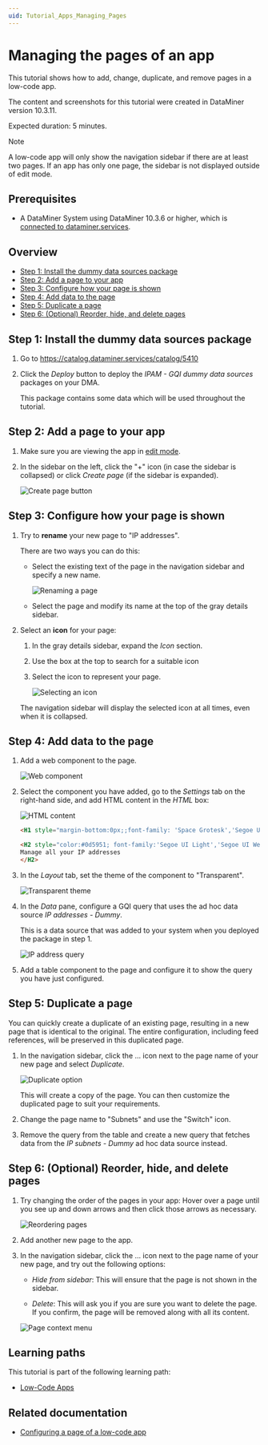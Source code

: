 ```yaml
---
uid: Tutorial_Apps_Managing_Pages
---
```


# Managing the pages of an app

This tutorial shows how to add, change, duplicate, and remove pages in a low-code app.

The content and screenshots for this tutorial were created in DataMiner version 10.3.11.

Expected duration: 5 minutes.

> [!NOTE]
> A low-code app will only show the navigation sidebar if there are at least two pages. If an app has only one page, the sidebar is not displayed outside of edit mode.

## Prerequisites

- A DataMiner System using DataMiner 10.3.6 or higher, which is [connected to dataminer.services](xref:Connecting_your_DataMiner_System_to_the_cloud).

## Overview

- [Step 1: Install the dummy data sources package](#step-1-install-the-dummy-data-sources-package)
- [Step 2: Add a page to your app](#step-2-add-a-page-to-your-app)
- [Step 3: Configure how your page is shown](#step-3-configure-how-your-page-is-shown)
- [Step 4: Add data to the page](#step-4-add-data-to-the-page)
- [Step 5: Duplicate a page](#step-5-duplicate-a-page)
- [Step 6: (Optional) Reorder, hide, and delete pages](#step-6-optional-reorder-hide-and-delete-pages)

## Step 1: Install the dummy data sources package

1. Go to <https://catalog.dataminer.services/catalog/5410>

1. Click the *Deploy* button to deploy the *IPAM - GQI dummy data sources* packages on your DMA.

   This package contains some data which will be used throughout the tutorial.

## Step 2: Add a page to your app

1. Make sure you are viewing the app in [edit mode](xref:Tutorial_Apps_Edit_Existing_App#step-1-edit-the-latest-version-of-your-app).

1. In the sidebar on the left, click the "+" icon (in case the sidebar is collapsed) or click *Create page* (if the sidebar is expanded).

   ![Create page button](~/user-guide/images/PageAdd.png)

## Step 3: Configure how your page is shown

1. Try to **rename** your new page to "IP addresses".

   There are two ways you can do this:

   - Select the existing text of the page in the navigation sidebar and specify a new name.

     ![Renaming a page](~/user-guide/images/PageRename.png)

   - Select the page and modify its name at the top of the gray details sidebar.

1. Select an **icon** for your page:

   1. In the gray details sidebar, expand the *Icon* section.

   1. Use the box at the top to search for a suitable icon

   1. Select the icon to represent your page.

      ![Selecting an icon](~/user-guide/images/PageIcon.png)

   The navigation sidebar will display the selected icon at all times, even when it is collapsed.

## Step 4: Add data to the page

1. Add a web component to the page.

   ![Web component](~/user-guide/images/WebComponent.png)

1. Select the component you have added, go to the *Settings* tab on the right-hand side, and add HTML content in the *HTML* box:

   ![HTML content](~/user-guide/images/WebComponentContent.png)

   ```html
   <H1 style="margin-bottom:0px;;font-family: 'Space Grotesk','Segoe UI',Helvetica,Arial,sans-serif; font-size: 50px; background: linear-gradient(90deg, rgba(13,89,81,1) 0%, rgba(7,213,255,1) 32%); -webkit-text-fill-color: transparent;background-clip: text; -webkit-background-clip: text;">IP Addresses</h1>

   <H2 style="color:#0d5951; font-family:'Segoe UI Light','Segoe UI Web Light','Segoe UI Web Regular','Segoe UI','Segoe UI Symbol',HelveticaNeue-Light,'Helvetica Neue',Arial,sans-serif;margin:0;font-weight:100">
   Manage all your IP addresses
   </H2>
   ```

1. In the *Layout* tab, set the theme of the component to "Transparent".

   ![Transparent theme](~/user-guide/images/ComponentTransparentTheme.png)

1. In the *Data* pane, configure a GQI query that uses the ad hoc data source *IP addresses - Dummy*.

   This is a data source that was added to your system when you deployed the package in step 1.

   ![IP address query](~/user-guide/images/IPAddressesQuery.png)

1. Add a table component to the page and configure it to show the query you have just configured.

## Step 5: Duplicate a page

You can quickly create a duplicate of an existing page, resulting in a new page that is identical to the original. The entire configuration, including feed references, will be preserved in this duplicated page.

1. In the navigation sidebar, click the ... icon next to the page name of your new page and select *Duplicate*.

   ![Duplicate option](~/user-guide/images/PageDuplicate.png)

   This will create a copy of the page. You can then customize the duplicated page to suit your requirements.

1. Change the page name to "Subnets" and use the "Switch" icon.

1. Remove the query from the table and create a new query that fetches data from the *IP subnets - Dummy* ad hoc data source instead.

## Step 6: (Optional) Reorder, hide, and delete pages

1. Try changing the order of the pages in your app: Hover over a page until you see up and down arrows and then click those arrows as necessary.

   ![Reordering pages](~/user-guide/images/PageReorder.png)

1. Add another new page to the app.

1. In the navigation sidebar, click the ... icon next to the page name of your new page, and try out the following options:

   - *Hide from sidebar*: This will ensure that the page is not shown in the sidebar.

   - *Delete*: This will ask you if you are sure you want to delete the page. If you confirm, the page will be removed along with all its content.

   ![Page context menu](~/user-guide/images/PageContextMenu.png)

## Learning paths

This tutorial is part of the following learning path:

- [Low-Code Apps](xref:Tutorial_Apps)

## Related documentation

- [Configuring a page of a low-code app](xref:LowCodeApps_page_config)

